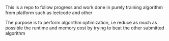 This is a repo to follow progress and work done in purely training algorithm from platform such as leetcode and other

The purpose is to perform algorithm optimization, i.e reduce as much as possible the runtime and memory cost by trying to beat the other submitted algorithm
